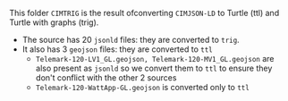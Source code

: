 This folder `CIMTRIG` is the result ofconverting `CIMJSON-LD` to Turtle (ttl) and Turtle with graphs (trig).
- The source has 20 `jsonld` files: they are converted to `trig`.
- It also has 3 `geojson` files: they are converted to `ttl`
  - `Telemark-120-LV1_GL.geojson, Telemark-120-MV1_GL.geojson` are also present as `jsonld` so we convert them to `ttl` to ensure they don't conflict with the other 2 sources
  - `Telemark-120-WattApp-GL.geojson` is converted only to `ttl`
